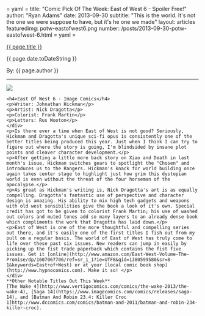 = yaml =
title: "Comic Pick Of The Week: East of West 6 - Spoiler Free!"
author: "Ryan Adams"
date: 2013-09-30
subtitle: "This is the world. It's not the one we were suppose to have, but it's he one we made"
layout: articles
featuredimg: potw-eastofwest6.png
number: /posts/2013-09-30-potw-eastofwest-6.html
= yaml =

<a href="{{ page.url }}" class='postTitleLink'><p class='postTitle'>{{ page.title }}</p></a>
<p class='postPublished'>{{ page.date.toDateString }}</p>
<p class='postAuthor'>By: {{ page.author }}</p>
<hr>

<div>
  <div class='articleSection'>
    <img src='/images/forPosts/eastofwest06.png' class='articlesCover group'>

    <h4>East Of West 6 - Image Comics</h4>
    <p>Writer: Johnathan Hickman</p>
    <p>Artist: Nick Dragotta</p>
    <p>Colorist: Frank Martin</p>
    <p>Letters: Rus Wooton</p>
    </div>
    <p>Is there ever a time when East of West is not good? Seriously, Hickman and Dragotta's unique sci-fi opus is consistently one of the better titles being produced this year. Just when I think I can try to figure out where the story is going, I'm blindsided by insane plot points and cleaver character development.</p>
    <p>After getting a little more back story on Xiao and Death in last month's issue, Hickman switches gears to spotlight the "Chosen" and introduces us to the Rangers. Hickman's knack for world building once again takes center stage to highlight just how grim this dystopian world is even without the threat of the four horseman of the apocalypse.</p>
    <p>As great as Hickman's writing is, Nick Dragotta's art is as equally compelling. Dragotta's fantastic use of perspective and character design is amazing. His ability to mix high tech gadgets and weapons with old west sensibilities give the book a look of it's own. Special credit has got to be given to colorist Frank Martin; his use of washed out colors and muted tones add so many layers to an already dense book which compliments the work that Dragotta has laid down.</p>
    <p>East of West is one of the more thoughtful and compelling series out there, and it's easily one of the first titles I fish out from my pull on a regular basis. The world of East of West has truly come to life over these past six issues. New readers can jump in easily by picking up the fist trade paperback which contains the fist five issues. Get it [online](http://www.amazon.com/East-West-Volume-The-Promise/dp/1607067706/ref=sr_1_1?ie=UTF8&qid=1380599580&sr=8-1&keywords=East+of+West) or at your [local comic book shop](http://www.hypnocomics.com). Make it so! </p>
    </div>
    **Other Notable Titles Out This Week**  
    [The Wake 4](http://www.vertigocomics.com/comics/the-wake-2013/the-wake-4), [Saga 14](https://www.imagecomics.com/comics/releases/saga-14), and [Batman And Robin 23.4: Killer Croc 1]http://www.dccomics.com/comics/batman-and-2011/batman-and-robin-234-killer-croc).
</div>